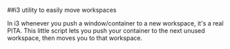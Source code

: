 ##i3 utility to easily move workspaces

In i3 whenever you push a window/container
to a new workspace, it's a real PITA. This 
little script lets you push your container 
to the next unused workspace, then moves you
to that workspace.
